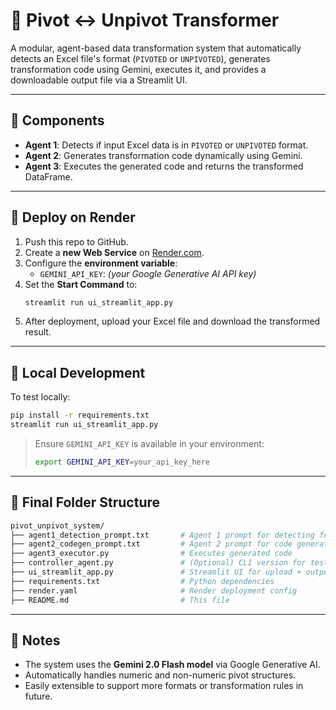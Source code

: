 
# 🔁 Pivot ↔ Unpivot Transformer

A modular, agent-based data transformation system that automatically detects an Excel file's format (`PIVOTED` or `UNPIVOTED`), generates transformation code using Gemini, executes it, and provides a downloadable output file via a Streamlit UI.

---

## 🧠 Components

- **Agent 1**: Detects if input Excel data is in `PIVOTED` or `UNPIVOTED` format.
- **Agent 2**: Generates transformation code dynamically using Gemini.
- **Agent 3**: Executes the generated code and returns the transformed DataFrame.

---

## 🚀 Deploy on Render

1. Push this repo to GitHub.
2. Create a **new Web Service** on [Render.com](https://render.com/).
3. Configure the **environment variable**:
   - `GEMINI_API_KEY`: *(your Google Generative AI API key)*
4. Set the **Start Command** to:
   ```bash
   streamlit run ui_streamlit_app.py


5. After deployment, upload your Excel file and download the transformed result.

---

## 🧪 Local Development

To test locally:

```bash
pip install -r requirements.txt
streamlit run ui_streamlit_app.py
```

> Ensure `GEMINI_API_KEY` is available in your environment:
>
> ```bash
> export GEMINI_API_KEY=your_api_key_here
> ```

---

## 📁 Final Folder Structure

```bash
pivot_unpivot_system/
├── agent1_detection_prompt.txt       # Agent 1 prompt for detecting format
├── agent2_codegen_prompt.txt         # Agent 2 prompt for code generation
├── agent3_executor.py                # Executes generated code
├── controller_agent.py               # (Optional) CLI version for testing
├── ui_streamlit_app.py               # Streamlit UI for upload + output
├── requirements.txt                  # Python dependencies
├── render.yaml                       # Render deployment config
├── README.md                         # This file
```

---

## 📌 Notes

* The system uses the **Gemini 2.0 Flash model** via Google Generative AI.
* Automatically handles numeric and non-numeric pivot structures.
* Easily extensible to support more formats or transformation rules in future.

